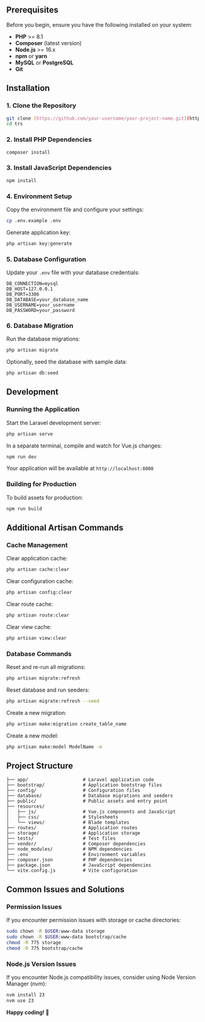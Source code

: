 ## Prerequisites

Before you begin, ensure you have the following installed on your system:

- **PHP** >= 8.1
- **Composer** (latest version)
- **Node.js** >= 16.x
- **npm** or **yarn**
- **MySQL** or **PostgreSQL**
- **Git**

## Installation

### 1. Clone the Repository

```bash
git clone [https://github.com/your-username/your-project-name.git](https://github.com/devAaron19/trs.git)
cd trs
```

### 2. Install PHP Dependencies

```bash
composer install
```

### 3. Install JavaScript Dependencies

```bash
npm install
```

### 4. Environment Setup

Copy the environment file and configure your settings:

```bash
cp .env.example .env
```

Generate application key:

```bash
php artisan key:generate
```

### 5. Database Configuration

Update your `.env` file with your database credentials:

```env
DB_CONNECTION=mysql
DB_HOST=127.0.0.1
DB_PORT=3306
DB_DATABASE=your_database_name
DB_USERNAME=your_username
DB_PASSWORD=your_password
```

### 6. Database Migration

Run the database migrations:

```bash
php artisan migrate
```

Optionally, seed the database with sample data:

```bash
php artisan db:seed
```

## Development

### Running the Application

Start the Laravel development server:

```bash
php artisan serve
```

In a separate terminal, compile and watch for Vue.js changes:

```bash
npm run dev
```

Your application will be available at `http://localhost:8000`

### Building for Production

To build assets for production:

```bash
npm run build
```

## Additional Artisan Commands

### Cache Management

Clear application cache:
```bash
php artisan cache:clear
```

Clear configuration cache:
```bash
php artisan config:clear
```

Clear route cache:
```bash
php artisan route:clear
```

Clear view cache:
```bash
php artisan view:clear
```

### Database Commands

Reset and re-run all migrations:
```bash
php artisan migrate:refresh
```

Reset database and run seeders:
```bash
php artisan migrate:refresh --seed
```

Create a new migration:
```bash
php artisan make:migration create_table_name
```

Create a new model:
```bash
php artisan make:model ModelName -m
```

## Project Structure

```
├── app/                    # Laravel application code
├── bootstrap/              # Application bootstrap files
├── config/                 # Configuration files
├── database/               # Database migrations and seeders
├── public/                 # Public assets and entry point
├── resources/
│   ├── js/                 # Vue.js components and JavaScript
│   ├── css/                # Stylesheets
│   └── views/              # Blade templates
├── routes/                 # Application routes
├── storage/                # Application storage
├── tests/                  # Test files
├── vendor/                 # Composer dependencies
├── node_modules/           # NPM dependencies
├── .env                    # Environment variables
├── composer.json           # PHP dependencies
├── package.json            # JavaScript dependencies
└── vite.config.js          # Vite configuration
```

## Common Issues and Solutions

### Permission Issues

If you encounter permission issues with storage or cache directories:

```bash
sudo chown -R $USER:www-data storage
sudo chown -R $USER:www-data bootstrap/cache
chmod -R 775 storage
chmod -R 775 bootstrap/cache
```

### Node.js Version Issues

If you encounter Node.js compatibility issues, consider using Node Version Manager (nvm):

```bash
nvm install 23
nvm use 23
```

**Happy coding! 🚀**
